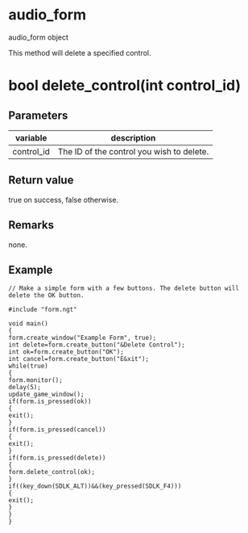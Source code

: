 # audio_form

audio_form object

This method will delete a specified control.

# bool delete_control(int control_id)

## Parameters

variable | description
---|---
control_id | The ID of the control you wish to delete.

## Return value

true on success, false otherwise.

## Remarks

none.

## Example

```
// Make a simple form with a few buttons. The delete button will delete the OK button.

#include "form.ngt"

void main()
{
form.create_window("Example Form", true);
int delete=form.create_button("&Delete Control");
int ok=form.create_button("OK");
int cancel=form.create_button("E&xit");
while(true)
{
form.monitor();
delay(5);
update_game_window();
if(form.is_pressed(ok))
{
exit();
}
if(form.is_pressed(cancel))
{
exit();
}
if(form.is_pressed(delete))
{
form.delete_control(ok);
}
if((key_down(SDLK_ALT))&&(key_pressed(SDLK_F4)))
{
exit();
}
}
}
```